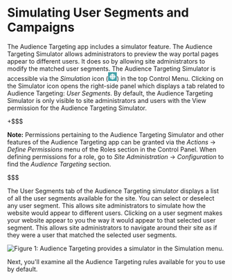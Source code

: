 # Simulating User Segments and Campaigns

The Audience Targeting app includes a simulator feature. The Audience Targeting
Simulator allows administrators to preview the way portal pages appear to
different users. It does so by allowing site administrators to modify the
matched user segments. The Audience Targeting Simulator is accessible via the
*Simulation* icon (![Simulation](../../images-dxp/icon-simulation.png)) in the
top Control Menu. Clicking on the Simulator icon opens the right-side panel
which displays a tab related to Audience Targeting: *User Segments*. By default,
the Audience Targeting Simulator is only visible to site administrators and
users with the View permission for the Audience Targeting Simulator.

+$$$

**Note:** Permissions pertaining to the Audience Targeting Simulator and other
features of the Audience Targeting app can be granted via the *Actions* &rarr;
*Define Permissions* menu of the Roles section in the Control Panel. When
defining permissions for a role, go to *Site Administration* &rarr;
*Configuration* to find the *Audience Targeting* section.

$$$

The User Segments tab of the Audience Targeting simulator displays a list of all
the user segments available for the site. You can select or deselect any user
segment. This allows site administrators to simulate how the website would
appear to different users. Clicking on a user segment makes your website appear
to you the way it would appear to that selected user segment. This allows site
administrators to navigate around their site as if they were a user that matched
the selected user segments.

![Figure 1: Audience Targeting provides a simulator in the Simulation menu.](../../images/audience-targeting-simulator.png)

Next, you'll examine all the Audience Targeting rules available for you to use
by default.

